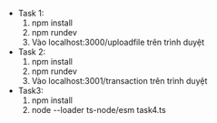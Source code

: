- Task 1:
  1) npm install
  2) npm rundev
  3) Vào localhost:3000/uploadfile trên trình duyệt
- Task 2:
  1) npm install
  2) npm rundev
  3) Vào localhost:3001/transaction trên trình duyệt
- Task3:
  1) npm install
  2) node --loader ts-node/esm task4.ts 
